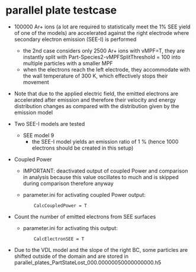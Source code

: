 # parallel plate testcase

- 100000 Ar+ ions (a lot are required to statistically meet the 1% SEE yield of one of the models) are accelerated against the right electrode where secondary electron emission (SEE-I) is performed
  - the 2nd case considers only 2500 Ar+ ions with vMPF=T, they are instantly split with Part-Species2-vMPFSplitThreshold = 100 into multiple particles with a smaller MPF
  - when the electrons reach the left electrode, they accommodate with the wall temperature of 300 K, which effectively stops their movement

- Note that due to the applied electric field, the emitted electrons are accelerated after emission and therefore their velocity and
  energy distribution changes as compared with the distribution given by the emission model

- Two SEE-I models are tested
  - SEE model 9
      - the SEE-I model yields an emission ratio of 1 % (hence 1000 electrons should be created in this setup)

- Coupled Power
    - IMPORTANT: deactivated output of coupled Power and comparison in analysis because this value oscillates to much and is
      skipped during comparison therefore anyway
    - parameter.ini for activating coupled Power output:

              CalcCoupledPower = T

- Count the number of emitted electrons from SEE surfaces
    - parameter.ini for activating this output:

              CalcElectronSEE = T

- Due to the VDL model and the slope of the right BC, some particles are shifted outside of the domain and are stored in
  parallel_plates_PartStateLost_000.00000050000000000.h5
